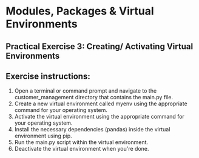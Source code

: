# Modules, Packages & Virtual Environments

## Practical Exercise 3: Creating/ Activating Virtual Environments 

## Exercise instructions:

1. Open a terminal or command prompt and navigate to the customer_management directory that contains the main.py file. 
2. Create a new virtual environment called myenv using the appropriate command for your operating system. 
3. Activate the virtual environment using the appropriate command for your operating system. 
4. Install the necessary dependencies (pandas) inside the virtual environment using pip. 
5. Run the main.py script within the virtual environment. 
6. Deactivate the virtual environment when you're done.
